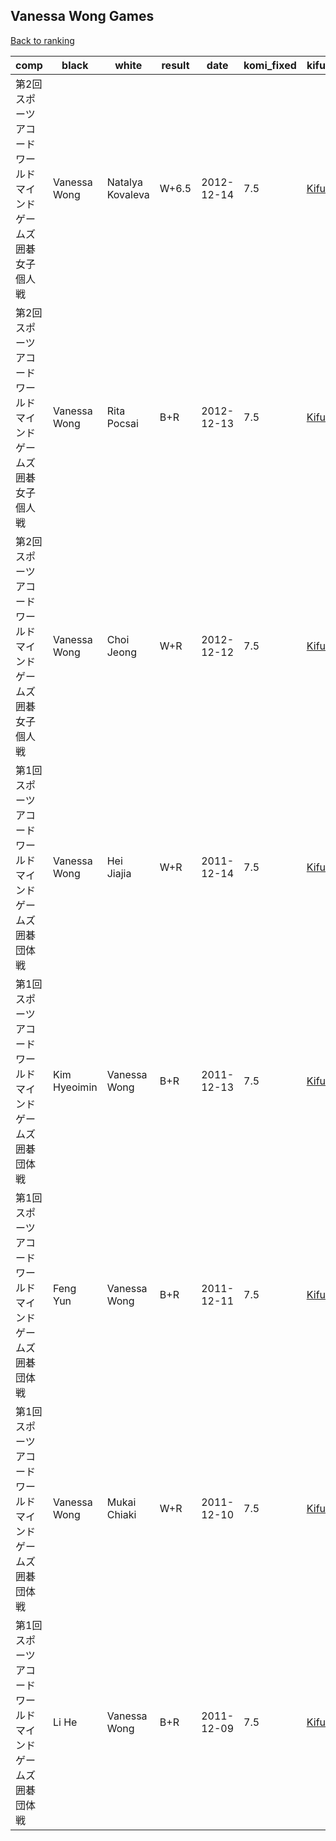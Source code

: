 ## Vanessa Wong Games

[Back to ranking](index.md)




| **comp** | **black** | **white** | **result** | **date** | **komi_fixed** | **kifu** | 
| --- | --- | --- | --- | --- | --- | --- |
| 第2回スポーツアコードワールドマインドゲームズ囲碁女子個人戦 | Vanessa Wong | Natalya Kovaleva | W+6.5 | 2012-12-14 | 7.5 | [Kifu](https://kifudepot.net/kifucontents.php?id=kFd%2BUorfe6gnJHUH48tydg%3D%3D) | 
| 第2回スポーツアコードワールドマインドゲームズ囲碁女子個人戦 | Vanessa Wong | Rita Pocsai | B+R | 2012-12-13 | 7.5 | [Kifu](https://kifudepot.net/kifucontents.php?id=BXTflrBiqxk1rD74l8G3CA%3D%3D) | 
| 第2回スポーツアコードワールドマインドゲームズ囲碁女子個人戦 | Vanessa Wong | Choi Jeong | W+R | 2012-12-12 | 7.5 | [Kifu](https://kifudepot.net/kifucontents.php?id=E2uyJoAeqK2cq42xU1MnTw%3D%3D) | 
| 第1回スポーツアコードワールドマインドゲームズ囲碁団体戦 | Vanessa Wong | Hei Jiajia | W+R | 2011-12-14 | 7.5 | [Kifu](https://kifudepot.net/kifucontents.php?id=t2kqn1%2BLglDC%2BuNC%2FliU6Q%3D%3D) | 
| 第1回スポーツアコードワールドマインドゲームズ囲碁団体戦 | Kim Hyeoimin | Vanessa Wong | B+R | 2011-12-13 | 7.5 | [Kifu](https://kifudepot.net/kifucontents.php?id=%2BPrRNA5ql%2FJclrVR8nHW5g%3D%3D) | 
| 第1回スポーツアコードワールドマインドゲームズ囲碁団体戦 | Feng Yun | Vanessa Wong | B+R | 2011-12-11 | 7.5 | [Kifu](https://kifudepot.net/kifucontents.php?id=fKi%2F2YIxBBJGkpc%2F4WWigg%3D%3D) | 
| 第1回スポーツアコードワールドマインドゲームズ囲碁団体戦 | Vanessa Wong | Mukai Chiaki | W+R | 2011-12-10 | 7.5 | [Kifu](https://kifudepot.net/kifucontents.php?id=I4wkX16IIqWvWp8krjiZLQ%3D%3D) | 
| 第1回スポーツアコードワールドマインドゲームズ囲碁団体戦 | Li He | Vanessa Wong | B+R | 2011-12-09 | 7.5 | [Kifu](https://kifudepot.net/kifucontents.php?id=ImIzp7q8DU%2Fa9xTEMfPcHg%3D%3D) |




